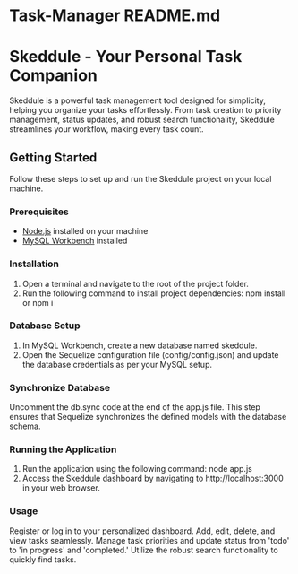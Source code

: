# Task-Manager README.md
# Skeddule - Your Personal Task Companion

Skeddule is a powerful task management tool designed for simplicity, helping you organize your tasks effortlessly. From task creation to priority management, status updates, and robust search functionality, Skeddule streamlines your workflow, making every task count.

## Getting Started

Follow these steps to set up and run the Skeddule project on your local machine.

### Prerequisites

- [Node.js](https://nodejs.org/) installed on your machine
- [MySQL Workbench](https://www.mysql.com/products/workbench/) installed

### Installation

1. Open a terminal and navigate to the root of the project folder.
2. Run the following command to install project dependencies:
   npm install or npm i


### Database Setup
1. In MySQL Workbench, create a new database named skeddule.
2. Open the Sequelize configuration file (config/config.json) and update the database credentials as per your MySQL setup.

### Synchronize Database
Uncomment the db.sync code at the end of the app.js file. This step ensures that Sequelize synchronizes the defined models with the database schema.

### Running the Application
1. Run the application using the following command:
    node app.js
2. Access the Skeddule dashboard by navigating to http://localhost:3000 in your web browser.

### Usage
Register or log in to your personalized dashboard.
Add, edit, delete, and view tasks seamlessly.
Manage task priorities and update status from 'todo' to 'in progress' and 'completed.'
Utilize the robust search functionality to quickly find tasks.